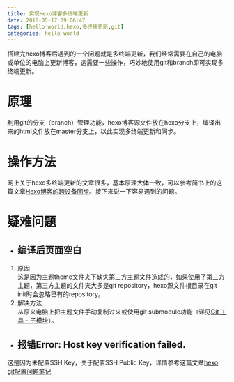 ```yaml
---
title: 实现Hexo博客多终端更新
date: 2018-05-17 09:06:47
tags: [hello world,hexo,多终端更新,git]
categories: hello world
---
```

搭建完hexo博客后遇到的一个问题就是多终端更新，我们经常需要在自己的电脑或单位的电脑上更新博客，这需要一些操作，巧妙地使用git和branch即可实现多终端更新。  
# 原理
利用git的分支（branch）管理功能，hexo博客源文件放在hexo分支上，编译出来的html文件放在master分支上，以此实现多终端更新和同步。
<!-- more -->
# 操作方法
网上关于hexo多终端更新的文章很多，基本原理大体一致，可以参考简书上的这篇文章[Hexo博客的跨设备同步](https://www.jianshu.com/p/6fb0b287f950)。接下来说一下容易遇到的问题。
# 疑难问题
* ## 编译后页面空白
1. 原因  
这是因为主题theme文件夹下缺失第三方主题文件造成的，如果使用了第三方主题，第三方主题的文件夹大多是git repository，hexo源文件根目录在git init时会忽略已有的repository。  
2. 解决方法  
从原来电脑上把主题文件手动复制过来或使用git submodule功能（详见[Git 工具 - 子模块](https://git-scm.com/book/zh/v1/Git-工具-子模块)）。  
* ## 报错Error: Host key verification failed.  
这是因为未配置SSH Key，关于配置SSH Public Key，详情参考这篇文章[hexo git配置问题笔记](https://www.cnblogs.com/imsoft/p/5228560.html)